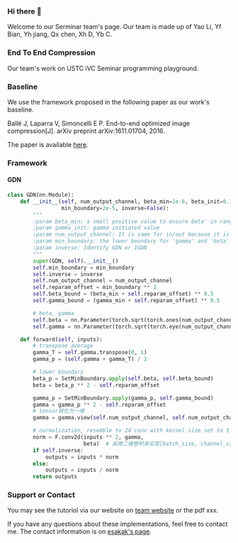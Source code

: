 ### Hi there 👋
Welcome to our Serminar team's page.
Our team is made up of Yao Li, Yf Bian, Yh jiang, Qx chen, Xh D, Yb C.

### End To End Compression

Our team's work on USTC iVC Seminar programming playground. 

### Baseline

We use the framework proposed in the following paper as our work's baseline.

Ballé J, Laparra V, Simoncelli E P. End-to-end optimized image compression[J]. arXiv preprint arXiv:1611.01704, 2016.

The paper is available [here](https://arxiv.org/pdf/1611.01704.pdf).

### Framework

#### GDN

```python
class GDN(nn.Module):
    def __init__(self, num_output_channel, beta_min=1e-6, beta_init=0.1, gamma_min=1e-6, gamma_init=0.1,
                 min_boundary=2e-5, inverse=False):
        """
        :param beta_min: a small positive value to ensure beta' in range(2e-5,...)
        :param gamma_init: gamma initiated value
        :param num_output_channel: It is same for in/out because it is only a 'nomalization'
        :param min_boundary: the lower boundary for 'gamma' and 'beta''
        :param inverse: Identify GDN or IGDN
        """
        super(GDN, self).__init__()
        self.min_boundary = min_boundary
        self.inverse = inverse
        self.num_output_channel = num_output_channel
        self.reparam_offset = min_boundary ** 2
        self.beta_bound = (beta_min + self.reparam_offset) ** 0.5
        self.gamma_bound = (gamma_min + self.reparam_offset) ** 0.5

        # beta, gamma
        self.beta = nn.Parameter(torch.sqrt(torch.ones(num_output_channel) * beta_init + self.reparam_offset))
        self.gamma = nn.Parameter(torch.sqrt(torch.eye(num_output_channel) * gamma_init + self.reparam_offset))

    def forward(self, inputs):
        # transpose average
        gamma_T = self.gamma.transpose(0, 1)
        gamma_p = (self.gamma + gamma_T) / 2

        # lower boundary
        beta_p = SetMinBoundary.apply(self.beta, self.beta_bound)
        beta = beta_p ** 2 - self.reparam_offset

        gamma_p = SetMinBoundary.apply(gamma_p, self.gamma_bound)
        gamma = gamma_p ** 2 - self.reparam_offset
        # tensor转化为一维
        gamma = gamma.view(self.num_output_channel, self.num_output_channel, 1, 1)

        # normalization, resemble to 2d conv with kernel size set to 1
        norm = F.conv2d(inputs ** 2, gamma,
                        beta)  # 采用二维卷积来实现[batch_size, channel_size, H, W]*[channel_size, channel_size, 1 ,1 ]
        if self.inverse:
            outputs = inputs * norm
        else:
            outputs = inputs / norm
        return outputs
```

### Support or Contact

You may see the tutoriol via our website on [team website](https://ustc-ivcseminar-team2.github.io/end-to-end_compression/) or the pdf xxx.

If you have any questions about these implementations, feel free to contact me. The contact information is on [esakak's page](https://esakak.world/PersonalPage).
